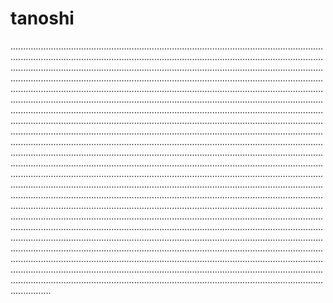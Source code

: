 # tanoshi
....................................................................................................................................................................................................................................................................................................................................................................................................................................................................................................................................................................................................................................................................................................................................................................................................................................................................................................................................................................................................................................................................................................................................................................................................................................................................................................................................................................................................................................................................................................................................................................................................................................................................................................................................................................................................................................................................................................................................................................................................................................................................................................................................................................................................................................................................................................................................................................................................................................................................................................................................................................................................................................................................................................................................................................................................................................................................................................................................................................................
